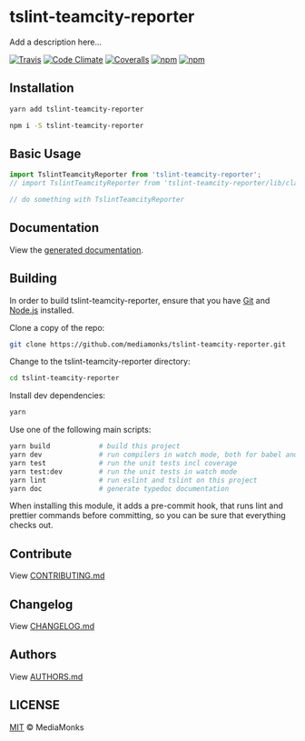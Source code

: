 # tslint-teamcity-reporter

Add a description here...

[![Travis](https://img.shields.io/travis/mediamonks/tslint-teamcity-reporter.svg?maxAge=2592000)](https://travis-ci.org/mediamonks/tslint-teamcity-reporter)
[![Code Climate](https://img.shields.io/codeclimate/github/mediamonks/tslint-teamcity-reporter.svg?maxAge=2592000)](https://codeclimate.com/github/mediamonks/tslint-teamcity-reporter)
[![Coveralls](https://img.shields.io/coveralls/mediamonks/tslint-teamcity-reporter.svg?maxAge=2592000)](https://coveralls.io/github/mediamonks/tslint-teamcity-reporter?branch=master)
[![npm](https://img.shields.io/npm/v/tslint-teamcity-reporter.svg?maxAge=2592000)](https://www.npmjs.com/package/tslint-teamcity-reporter)
[![npm](https://img.shields.io/npm/dm/tslint-teamcity-reporter.svg?maxAge=2592000)](https://www.npmjs.com/package/tslint-teamcity-reporter)

## Installation

```sh
yarn add tslint-teamcity-reporter
```

```sh
npm i -S tslint-teamcity-reporter
```


## Basic Usage

```ts
import TslintTeamcityReporter from 'tslint-teamcity-reporter';
// import TslintTeamcityReporter from 'tslint-teamcity-reporter/lib/classname';

// do something with TslintTeamcityReporter
```


## Documentation

View the [generated documentation](http://mediamonks.github.io/tslint-teamcity-reporter/).


## Building

In order to build tslint-teamcity-reporter, ensure that you have [Git](http://git-scm.com/downloads)
and [Node.js](http://nodejs.org/) installed.

Clone a copy of the repo:
```sh
git clone https://github.com/mediamonks/tslint-teamcity-reporter.git
```

Change to the tslint-teamcity-reporter directory:
```sh
cd tslint-teamcity-reporter
```

Install dev dependencies:
```sh
yarn
```

Use one of the following main scripts:
```sh
yarn build            # build this project
yarn dev              # run compilers in watch mode, both for babel and typescript
yarn test             # run the unit tests incl coverage
yarn test:dev         # run the unit tests in watch mode
yarn lint             # run eslint and tslint on this project
yarn doc              # generate typedoc documentation
```

When installing this module, it adds a pre-commit hook, that runs lint and prettier commands
before committing, so you can be sure that everything checks out.


## Contribute

View [CONTRIBUTING.md](./CONTRIBUTING.md)


## Changelog

View [CHANGELOG.md](./CHANGELOG.md)


## Authors

View [AUTHORS.md](./AUTHORS.md)


## LICENSE

[MIT](./LICENSE) © MediaMonks


